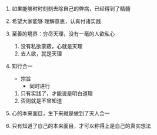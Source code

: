 1. 如果能够时时刻刻去除自己的弊病，已经得到了精髓

2. 希望大家能够 理解意思，认真付诸实践

3. 至善的境界：穷尽天理，没有一毫的人欲私心
   
   1. 没有私欲蒙蔽，心就是天理
   2. 去人欲，就是天理

4. 知行合一
   
   - 宗旨
     - 同时进行
   1. 只有实践了，才能说是明白道理
   2. 否则就是不曾知道

5. 心的本来面目，生下来就是做到了天人合一

6. 只有知道了自己的本来面目，才可以称得上是自己的真实想法